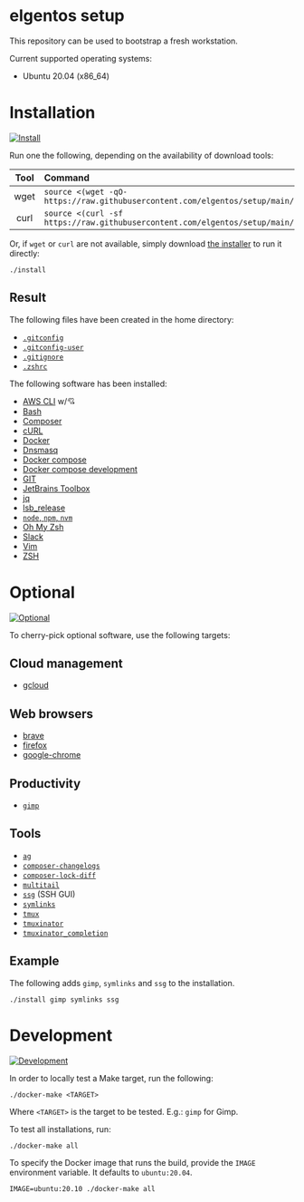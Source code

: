 # elgentos setup

This repository can be used to bootstrap a fresh workstation.

Current supported operating systems:

- Ubuntu 20.04 (x86_64)

# Installation

[![Install](https://github.com/elgentos/setup/workflows/Install/badge.svg)](https://github.com/elgentos/setup/actions?query=workflow%3A%22Install%22)


Run one the following, depending on the availability of download tools:

| Tool | Command                                                                             |
|:----:|:------------------------------------------------------------------------------------|
| wget | `source <(wget -qO- https://raw.githubusercontent.com/elgentos/setup/main/install)` |
| curl | `source <(curl -sf  https://raw.githubusercontent.com/elgentos/setup/main/install)` |

Or, if `wget` or `curl` are not available, simply download
[the installer](https://raw.githubusercontent.com/elgentos/setup/main/install)
to run it directly:

```
./install
```

## Result

The following files have been created in the home directory:

- [`.gitconfig`](https://git-scm.com/book/en/v2/Customizing-Git-Git-Configuration)
- [`.gitconfig-user`](https://git-scm.com/book/en/v2/Customizing-Git-Git-Configuration)
- [`.gitignore`](https://git-scm.com/docs/gitignore)
- [`.zshrc`](http://zsh.sourceforge.net/Doc/Release/Files.html#Files)

The following software has been installed:

- [AWS CLI](https://gist.github.com/JeroenBoersma/87e29fd4aa06ec42216c80a6e3649fa5) w/💘
- [Bash](https://www.gnu.org/software/bash/)
- [Composer](https://getcomposer.org/)
- [cURL](https://curl.haxx.se/)
- [Docker](https://www.docker.com/)
- [Dnsmasq](http://www.thekelleys.org.uk/dnsmasq/doc.html)
- [Docker compose](https://docs.docker.com/compose/)
- [Docker compose development](https://github.com/JeroenBoersma/docker-compose-development)
- [GIT](https://git-scm.com/)
- [JetBrains Toolbox](https://www.jetbrains.com/toolbox-app/)
- [jq](https://stedolan.github.io/jq/)
- [lsb_release](https://refspecs.linuxfoundation.org/LSB_3.0.0/LSB-PDA/LSB-PDA/lsbrelease.html)
- [`node`, `npm`, `nvm`](https://nodejs.org/)
- [Oh My Zsh](https://ohmyz.sh/)
- [Slack](https://slack.com/)
- [Vim](https://www.vim.org/)
- [ZSH](https://www.zsh.org/)

# Optional

[![Optional](https://github.com/elgentos/setup/workflows/Optional/badge.svg)](https://github.com/elgentos/setup/actions?query=workflow%3A%22Optional%22)

To cherry-pick optional software, use the following targets:

## Cloud management

- [gcloud](https://cloud.google.com/sdk/gcloud/)

## Web browsers

- [brave](https://brave.com/)
- [firefox](https://www.mozilla.org/en-US/firefox/)
- [google-chrome](https://www.google.com/chrome/)

## Productivity

- [`gimp`](https://www.gimp.org/)

## Tools

- [`ag`](https://github.com/ggreer/the_silver_searcher)
- [`composer-changelogs`](https://packagist.org/packages/pyrech/composer-changelogs)
- [`composer-lock-diff`](https://packagist.org/packages/davidrjonas/composer-lock-diff)
- [`multitail`](https://linux.die.net/man/1/multitail)
- [`ssg`](https://github.com/elgentos/ssg-js) (SSH GUI)
- [`symlinks`](https://tracker.debian.org/pkg/symlinks)
- [`tmux`](https://tracker.debian.org/pkg/tmux)
- [`tmuxinator`](https://tracker.debian.org/pkg/tmuxinator)
- [`tmuxinator_completion`](https://github.com/tmuxinator/tmuxinator/tree/master/completion)

## Example

The following adds `gimp`, `symlinks` and `ssg` to the installation.

```
./install gimp symlinks ssg
```

# Development

[![Development](https://github.com/elgentos/setup/workflows/Development/badge.svg)](https://github.com/elgentos/setup/actions?query=workflow%3A%22Develpoment%22)

In order to locally test a Make target, run the following:

```
./docker-make <TARGET>
```

Where `<TARGET>` is the target to be tested. E.g.: `gimp` for Gimp.

To test all installations, run:

```
./docker-make all
```

To specify the Docker image that runs the build, provide the `IMAGE` environment
variable. It defaults to `ubuntu:20.04`.

```
IMAGE=ubuntu:20.10 ./docker-make all
```
